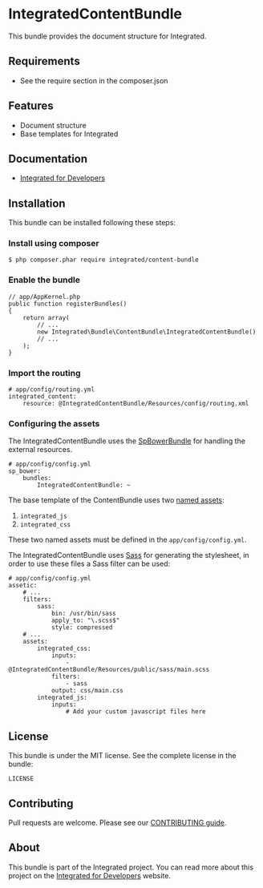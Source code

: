 # IntegratedContentBundle #
This bundle provides the document structure for Integrated.

## Requirements ##
* See the require section in the composer.json

## Features ##
* Document structure
* Base templates for Integrated

## Documentation ##
* [Integrated for Developers](http://integratedfordevelopers.com/ "Integrated for Developers")

## Installation ##
This bundle can be installed following these steps:

### Install using composer ###

    $ php composer.phar require integrated/content-bundle

### Enable the bundle ###

    // app/AppKernel.php
    public function registerBundles()
    {
        return array(
            // ...
            new Integrated\Bundle\ContentBundle\IntegratedContentBundle()
            // ...
        );
    }

### Import the routing ###

    # app/config/routing.yml
    integrated_content:
        resource: @IntegratedContentBundle/Resources/config/routing.xml

### Configuring the assets ###

The IntegratedContentBundle uses the [SpBowerBundle](https://github.com/Spea/SpBowerBundle) for handling the external
resources.

	# app/config/config.yml
	sp_bower:
        bundles:
            IntegratedContentBundle: ~

The base template of the ContentBundle uses two [named assets](http://symfony.com/doc/current/cookbook/assetic/asset_management.html#using-named-assets):

1. `integrated_js`
2. `integrated_css`

These two named assets must be defined in the `app/config/config.yml`.

The IntegratedContentBundle uses [Sass](http://sass-lang.com/) for generating the stylesheet, in order to use these 
files a Sass filter can be used:

	# app/config/config.yml
	assetic:
		# ...
		filters:
			sass:
				bin: /usr/bin/sass
				apply_to: "\.scss$"
				style: compressed
		# ...
		assets:
			integrated_css:
				inputs:
					- @IntegratedContentBundle/Resources/public/sass/main.scss
				filters:
					- sass
				output: css/main.css
			integrated_js:
				inputs:
					# Add your custom javascript files here

## License ##
This bundle is under the MIT license. See the complete license in the bundle:

    LICENSE

## Contributing ##
Pull requests are welcome. Please see our [CONTRIBUTING guide](http://integratedfordevelopers.com/contributing "CONTRIBUTING guide").

## About ##
This bundle is part of the Integrated project. You can read more about this project on the
[Integrated for Developers](http://integratedfordevelopers.com/ "Integrated for Developers") website.
